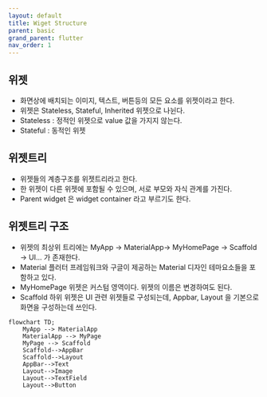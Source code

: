 ```yaml
---
layout: default
title: Wiget Structure
parent: basic
grand_parent: flutter
nav_order: 1
---
```


## 위젯
- 화면상에 배치되는 이미지, 텍스트, 버튼등의 모든 요소를 위젯이라고 한다.
- 위젯은 Stateless, Stateful, Inherited 위젯으로 나뉜다.
- Stateless : 정적인 위젯으로 value 값을 가지지 않는다.
- Stateful : 동적인 위젯

## 위젯트리
- 위젯들의 계층구조를 위젯트리라고 한다.
- 한 위젯이 다른 위젯에 포함될 수 있으며, 서로 부모와 자식 관계를 가진다.
- Parent widget 은 widget container 라고 부르기도 한다.

##  위젯트리 구조
- 위젯의 최상위 트리에는 MyApp -> MaterialApp-> MyHomePage -> Scaffold -> UI... 가 존재한다.
- Material 플러터 프레임워크와 구글이 제공하는 Material 디자인 테마요소들을 포함하고 있다. 
- MyHomePage 위젯은 커스텀 영역이다. 위젯의 이름은 변경하여도 된다.
- Scaffold 하위 위젯은 UI 관련 위젯들로 구성되는데, Appbar, Layout 을 기본으로 화면을 구성하는데 쓰인다.

```mermaid
flowchart TD;
	MyApp --> MaterialApp
	MaterialApp --> MyPage
	MyPage --> Scaffold
	Scaffold-->AppBar
	Scaffold-->Layout
	AppBar-->Text
	Layout-->Image
	Layout-->TextField
	Layout-->Button
```
